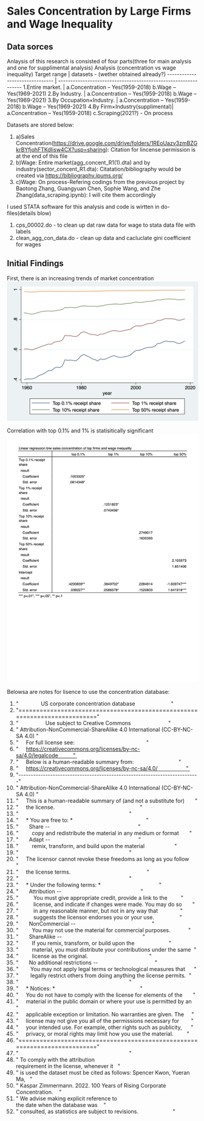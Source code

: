 

# Sales Concentration by Large Firms and Wage Inequality
## Data sorces
Anlaysis of this research is consisted of four parts(three for main analysis and one for supplimental analysis)
Analysis (concentration vs wage inequality)
Target range                    | datasets - (wether obtained already?)
------------------------------- | ---------------------------------------------------------------
1.Entire market.                | a.Concentration – Yes(1959-2018) b.Wage – Yes(1969-2021)
2.By Industry.                  | a.Concentration – Yes(1959-2018) b.Wage – Yes(1969-2021)
3.By Occupation×Industry.       | a.Concentration – Yes(1959-2018) b.Wage – Yes(1969-2021)
4.By Firm×Industry(supplimental)| a.Concentration – Yes(1959-2018) c.Scraping(2021?) - On process

Datasets are stored below:
1. a)Sales Concentration(https://drive.google.com/drive/folders/1REoUazv3zmBZGkrBYfjohFTKdIisw4CX?usp=sharing): Citation for lincense permission is at the end of this file
3. b)Wage: Entire market(agg_concent_R1(1).dta) and by industry(sector_concent_R1.dta): Citatation/bibliography would be created via https://bibliography.ipums.org/
4. c)Wage: On process-Refering codings from the previous project by Baotong Zhang, Guangyuan Chen, Sophie Wang, and Zhe Zhang(data_scraping.ipynb): I will cite them accordingly

I used STATA software for this analysis and code is wirtten in do-files(details blow)
1. cps_00002.do - to clean up dat raw data for wage to stata data file with labels
2. clean_agg_con_data.do - clean up data and cacluclate gini coefficient for wages

## Initial Findings
First, there is an increasing trends of market concentration
![png](sales_concentration.png)

Correlation with top 0.1% and 1% is statisitically significant
![png](agg_correlation.png)


Belowsa are notes for lisence to use the concentration database:
  1.  "               US corporate concentration database                        " 
  2.  "==========================================================================" 
  3.  "                  Use subject to Creative Commons                         " 
  4.  " Attribution-NonCommercial-ShareAlike 4.0 International (CC-BY-NC-SA 4.0) "
  5.  "     For full license see:                                                " 
  6.  "     https://creativecommons.org/licenses/by-nc-sa/4.0/legalcode          " 
  7.  "     Below is a human-readable summary from:                              " 
  8.  "     https://creativecommons.org/licenses/by-nc-sa/4.0/                   " 
  9.  "--------------------------------------------------------------------------" 
 10.  " Attribution-NonCommercial-ShareAlike 4.0 International (CC-BY-NC-SA 4.0) "
 11.  "     This is a human-readable summary of (and not a substitute for)       "
 12.  "     the license.                                                         "
 13.  "                                                                          "
 14.  "     * You are free to: *                                                 "
 15.  "       Share --                                                           " 
 16.  "         copy and redistribute the material in any medium or format       "
 17.  "       Adapt --                                                           " 
 18.  "         remix, transform, and build upon the material                    "
 19.  "                                                                          "
 20.  "     The licensor cannot revoke these freedoms as long as you follow      " 
 21.  "     the license terms.                                                   " 
 22.  "                                                                          "
 23.  "     * Under the following terms: *                                       "
 24.  "       Attribution --                                                     "
 25.  "          You must give appropriate credit, provide a link to the         " 
 26.  "          license, and indicate if changes were made. You may do so       " 
 27.  "          in any reasonable manner, but not in any way that               " 
 28.  "          suggests the licensor endorses you or your use.                 "
 29.  "       NonCommercial --                                                   "
 30.  "         You may not use the material for commercial purposes.            "
 31.  "       ShareAlike --                                                      "
 32.  "         If you remix, transform, or build upon the                       " 
 33.  "         material, you must distribute your contributions under the same  " 
 34.  "         license as the original.                                         "
 35.  "       No additional restrictions --                                      "
 36.  "        You may not apply legal terms or technological measures that      "
 37.  "        legally restrict others from doing anything the license permits.  "
 38.  "                                                                          "
 39.  "     * Notices: *                                                         "
 40.  "     You do not have to comply with the license for elements of the       " 
 41.  "     material in the public domain or where your use is permitted by an   " 
 42.  "     applicable exception or limitation. No warranties are given. The     " 
 43.  "     license may not give you all of the permissions necessary for        " 
 44.  "     your intended use. For example, other rights such as publicity,      " 
 45.  "     privacy, or moral rights may limit how you use the material.         " 
 46.  "=========================================================================="
 47.  "                                                                          "
 48.  " To comply with the attribution requirement in the license, whenever it   "
 49.  " is used the dataset must be cited as follows: Spencer Kwon, Yueran Ma,   "
 50.  " Kaspar Zimmermann. 2022. 100 Years of Rising Corporate Concentration.    "
 51.  " We advise making explicit reference to the date when the database was    "
 52.  " consulted, as statistics are subject to revisions.                       "
